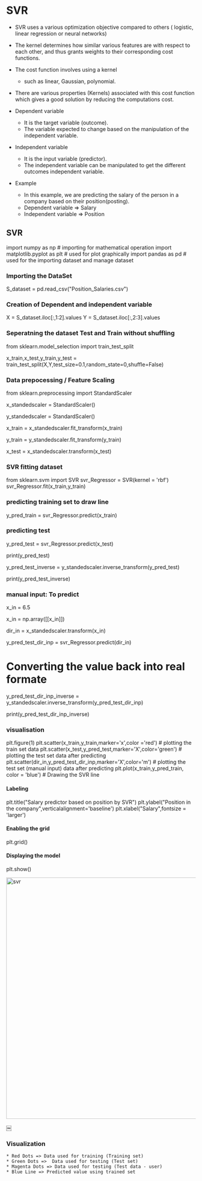 # SVR
* SVR uses a various optimization objective compared to others ( logistic, linear regression or neural networks) 
* The kernel determines how similar various features are with respect to each other, and thus grants weights to their corresponding cost functions. 
* The cost function involves using a kernel
    * such as linear, Gaussian, polynomial. 
* There are various properties (Kernels) associated with this cost function which gives a good solution by reducing the computations cost. 

* Dependent variable
    * It is the target variable (outcome).
    * The variable expected to change based on the manipulation of the independent variable.
* Independent variable
    * It is the input variable (predictor).		
    * The independent variable can be manipulated to get the different outcomes independent variable. 
* Example 
    * In this example, we are predicting the salary of the person in a company based on their position(posting).
    * Dependent variable  => Salary
    * Independent variable => Position


## SVR
import numpy as np # importing for mathematical operation
import matplotlib.pyplot as plt # used for plot graphically
import pandas as pd # used for the importing dataset and manage dataset

### Importing the DataSet
S_dataset = pd.read_csv("Position_Salaries.csv")

### Creation of Dependent and independent variable
X = S_dataset.iloc[:,1:2].values
Y = S_dataset.iloc[:,2:3].values

### Seperatning the dataset Test and Train without shuffling
from sklearn.model_selection import train_test_split

x_train,x_test,y_train,y_test = train_test_split(X,Y,test_size=0.1,random_state=0,shuffle=False)

### Data prepocessing / Feature Scaling
from sklearn.preprocessing import StandardScaler

x_standedscaler = StandardScaler()

y_standedscaler = StandardScaler()

x_train = x_standedscaler.fit_transform(x_train)

y_train = y_standedscaler.fit_transform(y_train)

x_test = x_standedscaler.transform(x_test)

### SVR fitting dataset
from sklearn.svm import SVR
svr_Regressor = SVR(kernel = 'rbf')
svr_Regressor.fit(x_train,y_train)

### predicting training set to draw line
y_pred_train = svr_Regressor.predict(x_train)

### predicting test 
y_pred_test = svr_Regressor.predict(x_test)

print(y_pred_test)

y_pred_test_inverse = y_standedscaler.inverse_transform(y_pred_test)

print(y_pred_test_inverse)

### manual input: To predict 
x_in = 6.5

x_in = np.array([[x_in]])

dir_in = x_standedscaler.transform(x_in)

y_pred_test_dir_inp = svr_Regressor.predict(dir_in)

# Converting the value back into real formate 

y_pred_test_dir_inp_inverse = y_standedscaler.inverse_transform(y_pred_test_dir_inp)

print(y_pred_test_dir_inp_inverse)

### visualisation
plt.figure(1)
plt.scatter(x_train,y_train,marker='x',color ='red') # plotting the train set data
plt.scatter(x_test,y_pred_test,marker='X',color='green') # plotting the test set data after predicting
plt.scatter(dir_in,y_pred_test_dir_inp,marker='X',color='m')  # plotting the test set (manual input) data after predicting
plt.plot(x_train,y_pred_train, color = 'blue')  # Drawing the SVR line 
#### Labeling
plt.title("Salary predictor based on position by SVR")
plt.ylabel("Position in the company",verticalalignment='baseline')
plt.xlabel("Salary",fontsize = 'larger')
#### Enabling the grid
plt.grid()
#### Displaying the model
plt.show()

<img width="642" alt="svr" src="https://user-images.githubusercontent.com/32480274/50397089-44962b80-076e-11e9-89f5-9eb3615af049.png">

￼
### Visualization 
    * Red Dots => Data used for training (Training set)
    * Green Dots =>  Data used for testing (Test set)
    * Magenta Dots => Data used for testing (Test data - user)
    * Blue Line => Predicted value using trained set 
